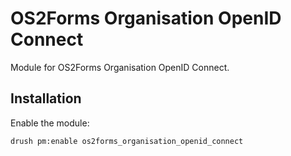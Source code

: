 # OS2Forms Organisation OpenID Connect

Module for OS2Forms Organisation OpenID Connect.

## Installation

Enable the module:

```sh
drush pm:enable os2forms_organisation_openid_connect
```

